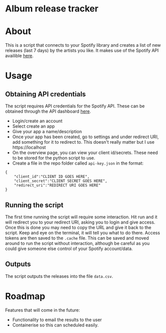 # Album release tracker
# About
This is a script that connects to your Spotify library and creates a list of new releases (last 7 days) by the artists you like. It makes use of the Spotify API availible [here](https://developer.spotify.com/documentation/web-api/).

# Usage

## Obtaining API credentials
The script requires API credentials for the Spotify API. These can be obtained through the API dashboard [here](https://developer.spotify.com/dashboard/).
- Login/create an account
- Select create an app
- Give your app a name/description
- Once your app has been created, go to settings and under redirect URI, add something for it to redirect to. This doesn't really matter but I use https://localhost
- On the overview page, you can view your client id/secrets. These need to be stored for the python script to use.
- Create a file in the repo folder called `api-key.json` in the format:
```{json}
{
    "client_id":"CLIENT ID GOES HERE",
    "client_secret":"CLIENT SECRET GOES HERE",
    "redirect_uri":"REDIRECT URI GOES HERE"
}
```

## Running the script

The first time running the script will require some interaction. Hit run and it will redirect you to your redirect URI, asking you to login and give access. Once this is done you may need to copy the URL and give it back to the script. Keep and eye on the terminal, it will tell you what to do there. Access tokens are then saved to the `.cache` file. This can be saved and moved around to run the script without interaction, although be careful as you could give someone else control of your Spotify account/data. 

## Outputs

The script outputs the releases into the file `data.csv`.

# Roadmap

Features that will come in the future:
- Functionality to email the results to the user
- Containerise so this can scheduled easily.
